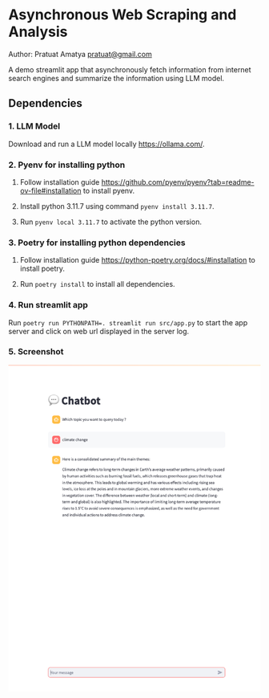 # Asynchronous Web Scraping and Analysis

Author: Pratuat Amatya <pratuat@gmail.com>

A demo streamlit app that asynchronously fetch information from internet search engines and summarize the information using LLM model.

## Dependencies

### 1. LLM Model

Download and run a LLM model locally https://ollama.com/.

### 2. Pyenv for installing python

1. Follow installation guide https://github.com/pyenv/pyenv?tab=readme-ov-file#installation to install pyenv.

2. Install python 3.11.7 using command `pyenv install 3.11.7`.

3. Run `pyenv local 3.11.7` to activate the python version.

### 3. Poetry for installing python dependencies

1. Follow installation guide https://python-poetry.org/docs/#installation to install poetry.

2. Run `poetry install` to install all dependencies.

### 4. Run streamlit app

Run `poetry run PYTHONPATH=. streamlit run src/app.py` to start the app server and click on web url displayed in the server log.


### 5. Screenshot

![Screenshot](./screenshot.png)
